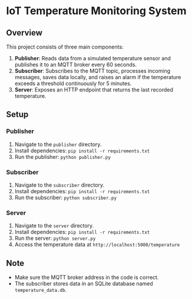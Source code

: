 # IoT Temperature Monitoring System

## Overview
This project consists of three main components:

1. **Publisher**: Reads data from a simulated temperature sensor and publishes it to an MQTT broker every 60 seconds.
2. **Subscriber**: Subscribes to the MQTT topic, processes incoming messages, saves data locally, and raises an alarm if the temperature exceeds a threshold continuously for 5 minutes.
3. **Server**: Exposes an HTTP endpoint that returns the last recorded temperature.

## Setup

### Publisher
1. Navigate to the `publisher` directory.
2. Install dependencies: `pip install -r requirements.txt`
3. Run the publisher: `python publisher.py`

### Subscriber
1. Navigate to the `subscriber` directory.
2. Install dependencies: `pip install -r requirements.txt`
3. Run the subscriber: `python subscriber.py`

### Server
1. Navigate to the `server` directory.
2. Install dependencies: `pip install -r requirements.txt`
3. Run the server: `python server.py`
4. Access the temperature data at `http://localhost:5000/temperature`

## Note
- Make sure the MQTT broker address in the code is correct.
- The subscriber stores data in an SQLite database named `temperature_data.db`.
